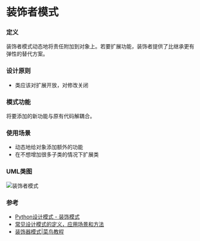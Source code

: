 # 装饰者模式
### 定义
装饰者模式动态地将责任附加到对象上。若要扩展功能，装饰者提供了比继承更有弹性的替代方案。
### 设计原则
* 类应该对扩展开放，对修改关闭
### 模式功能
将要添加的新功能与原有代码解耦合。
### 使用场景
* 动态地给对象添加额外的功能
* 在不想增加很多子类的情况下扩展类
### UML类图
![装饰者模式](http://www.runoob.com/wp-content/uploads/2014/08/decorator_pattern_uml_diagram.jpg)
### 参考
* [Python设计模式 - 装饰模式](http://www.isware.cn/python-design-pattern/04-decorator/)
* [常见设计模式的定义，应用场景和方法](https://www.jianshu.com/p/f3c76b695167)
* [装饰器模式|菜鸟教程](http://www.runoob.com/design-pattern/decorator-pattern.html)

